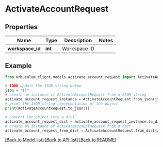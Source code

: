 # ActivateAccountRequest


## Properties

Name | Type | Description | Notes
------------ | ------------- | ------------- | -------------
**workspace_id** | **int** | Workspace ID | 

## Example

```python
from orbuculum_client.models.activate_account_request import ActivateAccountRequest

# TODO update the JSON string below
json = "{}"
# create an instance of ActivateAccountRequest from a JSON string
activate_account_request_instance = ActivateAccountRequest.from_json(json)
# print the JSON string representation of the object
print(ActivateAccountRequest.to_json())

# convert the object into a dict
activate_account_request_dict = activate_account_request_instance.to_dict()
# create an instance of ActivateAccountRequest from a dict
activate_account_request_from_dict = ActivateAccountRequest.from_dict(activate_account_request_dict)
```
[[Back to Model list]](../README.md#documentation-for-models) [[Back to API list]](../README.md#documentation-for-api-endpoints) [[Back to README]](../README.md)


